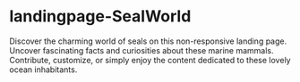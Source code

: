 # landingpage-SealWorld
 Discover the charming world of seals on this non-responsive landing page. Uncover fascinating facts and curiosities about these marine mammals. Contribute, customize, or simply enjoy the content dedicated to these lovely ocean inhabitants.
